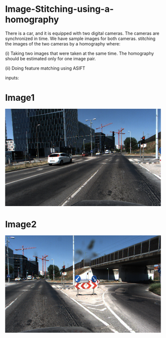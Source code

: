 # Image-Stitching-using-a-homography
There is a car, and it is equipped with two digital cameras. The cameras are synchronized in time. We have sample images for both cameras.  stitching the images of the two cameras by a homography where: 

 (i) Taking two images that were taken at the same time. The homography should be estimated only for one image pair. 

 (ii) Doing feature matching using ASIFT 


 inputs:
# Image1 
![Project Logo](https://github.com/AhmadEsmail/Image-Stitching-using-a-homography/blob/main/m2.jpg)

# Image2
![Project Logo](https://github.com/AhmadEsmail/Image-Stitching-using-a-homography/blob/main/s2.jpg)

